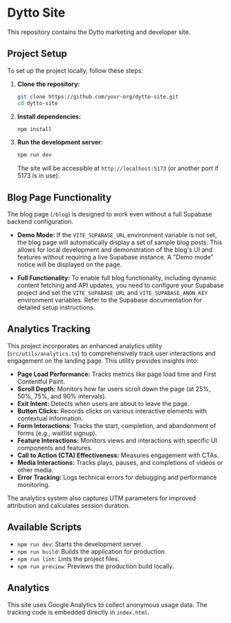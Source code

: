 # Dytto Site

This repository contains the Dytto marketing and developer site.

## Project Setup

To set up the project locally, follow these steps:

1.  **Clone the repository:**
    ```bash
    git clone https://github.com/your-org/dytto-site.git
    cd dytto-site
    ```

2.  **Install dependencies:**
    ```bash
    npm install
    ```

3.  **Run the development server:**
    ```bash
    npm run dev
    ```
    The site will be accessible at `http://localhost:5173` (or another port if 5173 is in use).

## Blog Page Functionality

The blog page (`/blog`) is designed to work even without a full Supabase backend configuration.

-   **Demo Mode:** If the `VITE_SUPABASE_URL` environment variable is not set, the blog page will automatically display a set of sample blog posts. This allows for local development and demonstration of the blog's UI and features without requiring a live Supabase instance. A "Demo mode" notice will be displayed on the page.

-   **Full Functionality:** To enable full blog functionality, including dynamic content fetching and API updates, you need to configure your Supabase project and set the `VITE_SUPABASE_URL` and `VITE_SUPABASE_ANON_KEY` environment variables. Refer to the Supabase documentation for detailed setup instructions.

## Analytics Tracking

This project incorporates an enhanced analytics utility (`src/utils/analytics.ts`) to comprehensively track user interactions and engagement on the landing page. This utility provides insights into:

-   **Page Load Performance:** Tracks metrics like page load time and First Contentful Paint.
-   **Scroll Depth:** Monitors how far users scroll down the page (at 25%, 50%, 75%, and 90% intervals).
-   **Exit Intent:** Detects when users are about to leave the page.
-   **Button Clicks:** Records clicks on various interactive elements with contextual information.
-   **Form Interactions:** Tracks the start, completion, and abandonment of forms (e.g., waitlist signup).
-   **Feature Interactions:** Monitors views and interactions with specific UI components and features.
-   **Call to Action (CTA) Effectiveness:** Measures engagement with CTAs.
-   **Media Interactions:** Tracks plays, pauses, and completions of videos or other media.
-   **Error Tracking:** Logs technical errors for debugging and performance monitoring.

The analytics system also captures UTM parameters for improved attribution and calculates session duration.

## Available Scripts

-   `npm run dev`: Starts the development server.
-   `npm run build`: Builds the application for production.
-   `npm run lint`: Lints the project files.
-   `npm run preview`: Previews the production build locally.

## Analytics

This site uses Google Analytics to collect anonymous usage data. The tracking code is embedded directly in `index.html`.

